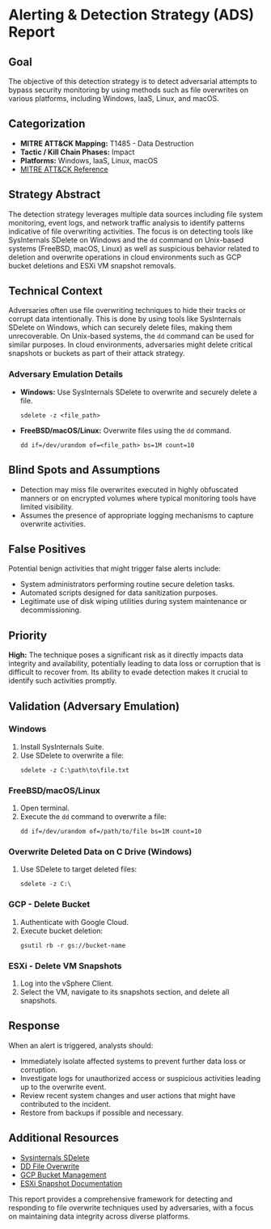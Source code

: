 # Alerting & Detection Strategy (ADS) Report

## Goal
The objective of this detection strategy is to detect adversarial attempts to bypass security monitoring by using methods such as file overwrites on various platforms, including Windows, IaaS, Linux, and macOS.

## Categorization
- **MITRE ATT&CK Mapping:** T1485 - Data Destruction
- **Tactic / Kill Chain Phases:** Impact
- **Platforms:** Windows, IaaS, Linux, macOS
- [MITRE ATT&CK Reference](https://attack.mitre.org/techniques/T1485)

## Strategy Abstract
The detection strategy leverages multiple data sources including file system monitoring, event logs, and network traffic analysis to identify patterns indicative of file overwriting activities. The focus is on detecting tools like SysInternals SDelete on Windows and the `dd` command on Unix-based systems (FreeBSD, macOS, Linux) as well as suspicious behavior related to deletion and overwrite operations in cloud environments such as GCP bucket deletions and ESXi VM snapshot removals.

## Technical Context
Adversaries often use file overwriting techniques to hide their tracks or corrupt data intentionally. This is done by using tools like SysInternals SDelete on Windows, which can securely delete files, making them unrecoverable. On Unix-based systems, the `dd` command can be used for similar purposes. In cloud environments, adversaries might delete critical snapshots or buckets as part of their attack strategy.

### Adversary Emulation Details
- **Windows:** Use SysInternals SDelete to overwrite and securely delete a file.
  ```shell
  sdelete -z <file_path>
  ```
- **FreeBSD/macOS/Linux:** Overwrite files using the `dd` command.
  ```shell
  dd if=/dev/urandom of=<file_path> bs=1M count=10
  ```

## Blind Spots and Assumptions
- Detection may miss file overwrites executed in highly obfuscated manners or on encrypted volumes where typical monitoring tools have limited visibility.
- Assumes the presence of appropriate logging mechanisms to capture overwrite activities.

## False Positives
Potential benign activities that might trigger false alerts include:
- System administrators performing routine secure deletion tasks.
- Automated scripts designed for data sanitization purposes.
- Legitimate use of disk wiping utilities during system maintenance or decommissioning.

## Priority
**High:** The technique poses a significant risk as it directly impacts data integrity and availability, potentially leading to data loss or corruption that is difficult to recover from. Its ability to evade detection makes it crucial to identify such activities promptly.

## Validation (Adversary Emulation)
### Windows
1. Install SysInternals Suite.
2. Use SDelete to overwrite a file:
   ```shell
   sdelete -z C:\path\to\file.txt
   ```

### FreeBSD/macOS/Linux
1. Open terminal.
2. Execute the `dd` command to overwrite a file:
   ```shell
   dd if=/dev/urandom of=/path/to/file bs=1M count=10
   ```

### Overwrite Deleted Data on C Drive (Windows)
1. Use SDelete to target deleted files:
   ```shell
   sdelete -z C:\
   ```

### GCP - Delete Bucket
1. Authenticate with Google Cloud.
2. Execute bucket deletion:
   ```shell
   gsutil rb -r gs://bucket-name
   ```

### ESXi - Delete VM Snapshots
1. Log into the vSphere Client.
2. Select the VM, navigate to its snapshots section, and delete all snapshots.

## Response
When an alert is triggered, analysts should:
- Immediately isolate affected systems to prevent further data loss or corruption.
- Investigate logs for unauthorized access or suspicious activities leading up to the overwrite event.
- Review recent system changes and user actions that might have contributed to the incident.
- Restore from backups if possible and necessary.

## Additional Resources
- [Sysinternals SDelete](https://docs.microsoft.com/en-us/sysinternals/downloads/sdelete)
- [DD File Overwrite](https://en.wikipedia.org/wiki/Dd_(Unix))
- [GCP Bucket Management](https://cloud.google.com/storage/docs/objects#management)
- [ESXi Snapshot Documentation](https://www.vmware.com/support/pubs/vimapi/VI-API-Reference-docs.pdf)

This report provides a comprehensive framework for detecting and responding to file overwrite techniques used by adversaries, with a focus on maintaining data integrity across diverse platforms.